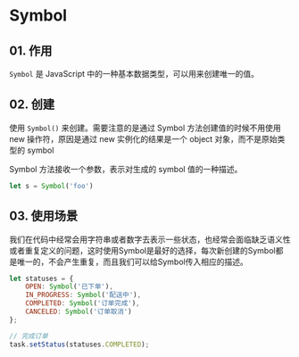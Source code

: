 # Symbol

## 01. 作用
`Symbol` 是 JavaScript 中的一种基本数据类型，可以用来创建唯一的值。

## 02. 创建
使用 `Symbol()` 来创建。需要注意的是通过 Symbol 方法创建值的时候不用使用 new 操作符，原因是通过 new 实例化的结果是一个 object 对象，而不是原始类型的 symbol

Symbol 方法接收一个参数，表示对生成的 symbol 值的一种描述。

```js
let s = Symbol('foo')
```

## 03. 使用场景
我们在代码中经常会用字符串或者数字去表示一些状态，也经常会面临缺乏语义性或者重复定义的问题，这时使用Symbol是最好的选择，每次新创建的Symbol都是唯一的，不会产生重复，而且我们可以给Symbol传入相应的描述。

```js
let statuses = {
    OPEN: Symbol('已下单'),
    IN_PROGRESS: Symbol('配送中'),
    COMPLETED: Symbol('订单完成'),
    CANCELED: Symbol('订单取消')
};

// 完成订单
task.setStatus(statuses.COMPLETED);
```

